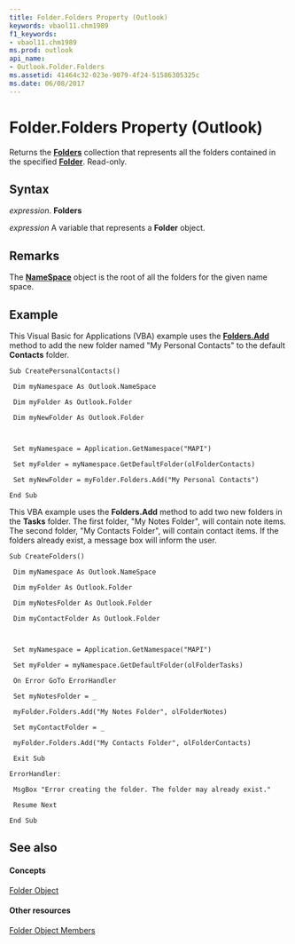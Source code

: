 ```yaml
---
title: Folder.Folders Property (Outlook)
keywords: vbaol11.chm1989
f1_keywords:
- vbaol11.chm1989
ms.prod: outlook
api_name:
- Outlook.Folder.Folders
ms.assetid: 41464c32-023e-9079-4f24-51586305325c
ms.date: 06/08/2017
---
```



# Folder.Folders Property (Outlook)

Returns the **[Folders](http://msdn.microsoft.com/library/0c814c3c-74fc-414c-982d-a0097fcb35c2%28Office.15%29.aspx)** collection that represents all the folders contained in the specified **[Folder](folder-object-outlook.md)**. Read-only.


## Syntax

 _expression_. **Folders**

 _expression_ A variable that represents a **Folder** object.


## Remarks

The **[NameSpace](namespace-object-outlook.md)** object is the root of all the folders for the given name space.


## Example

This Visual Basic for Applications (VBA) example uses the **[Folders.Add](http://msdn.microsoft.com/library/20ced7ad-779c-a9b0-267e-6d729c0eb822%28Office.15%29.aspx)** method to add the new folder named "My Personal Contacts" to the default **Contacts** folder.


```
Sub CreatePersonalContacts() 
 
 Dim myNamespace As Outlook.NameSpace 
 
 Dim myFolder As Outlook.Folder 
 
 Dim myNewFolder As Outlook.Folder 
 
 
 
 Set myNamespace = Application.GetNamespace("MAPI") 
 
 Set myFolder = myNamespace.GetDefaultFolder(olFolderContacts) 
 
 Set myNewFolder = myFolder.Folders.Add("My Personal Contacts") 
 
End Sub
```

This VBA example uses the **Folders.Add** method to add two new folders in the **Tasks** folder. The first folder, "My Notes Folder", will contain note items. The second folder, "My Contacts Folder", will contain contact items. If the folders already exist, a message box will inform the user.




```
Sub CreateFolders() 
 
 Dim myNamespace As Outlook.NameSpace 
 
 Dim myFolder As Outlook.Folder 
 
 Dim myNotesFolder As Outlook.Folder 
 
 Dim myContactFolder As Outlook.Folder 
 
 
 
 Set myNamespace = Application.GetNamespace("MAPI") 
 
 Set myFolder = myNamespace.GetDefaultFolder(olFolderTasks) 
 
 On Error GoTo ErrorHandler 
 
 Set myNotesFolder = _ 
 
 myFolder.Folders.Add("My Notes Folder", olFolderNotes) 
 
 Set myContactFolder = _ 
 
 myFolder.Folders.Add("My Contacts Folder", olFolderContacts) 
 
 Exit Sub 
 
ErrorHandler: 
 
 MsgBox "Error creating the folder. The folder may already exist." 
 
 Resume Next 
 
End Sub
```


## See also


#### Concepts


[Folder Object](folder-object-outlook.md)
#### Other resources


[Folder Object Members](http://msdn.microsoft.com/library/788acd42-377a-1803-7713-50e45086e2d1%28Office.15%29.aspx)
